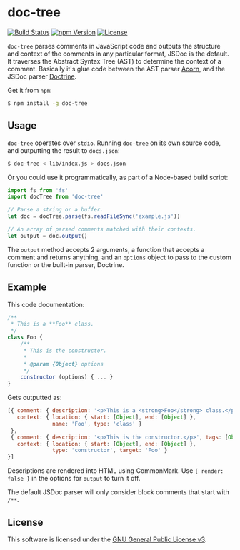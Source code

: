 # doc-tree

[![Build Status](https://img.shields.io/travis/0x8890/doc-tree/master.svg?style=flat-square)](https://travis-ci.org/0x8890/doc-tree)
[![npm Version](https://img.shields.io/npm/v/doc-tree.svg?style=flat-square)](https://www.npmjs.com/package/doc-tree)
[![License](https://img.shields.io/npm/l/doc-tree.svg?style=flat-square)](https://raw.githubusercontent.com/0x8890/doc-tree/master/LICENSE)

`doc-tree` parses comments in JavaScript code and outputs the structure and context of the comments in any particular format, JSDoc is the default. It traverses the Abstract Syntax Tree (AST) to determine the context of a comment. Basically it's glue code between the AST parser [Acorn](https://github.com/marijnh/acorn), and the JSDoc parser [Doctrine](https://github.com/Constellation/doctrine).

Get it from `npm`:

```sh
$ npm install -g doc-tree
```


## Usage

`doc-tree` operates over `stdio`. Running `doc-tree` on its own source code, and outputting the result to `docs.json`:

```sh
$ doc-tree < lib/index.js > docs.json
```

Or you could use it programmatically, as part of a Node-based build script:

```js
import fs from 'fs'
import docTree from 'doc-tree'

// Parse a string or a buffer.
let doc = docTree.parse(fs.readFileSync('example.js'))

// An array of parsed comments matched with their contexts.
let output = doc.output()
```

The `output` method accepts 2 arguments, a function that accepts a comment and returns anything, and an `options` object to pass to the custom function or the built-in parser, Doctrine.


## Example

This code documentation:

```js
/**
 * This is a **Foo** class.
 */
class Foo {
    /**
     * This is the constructor.
     *
     * @param {Object} options
     */
    constructor (options) { ... }
}
```

Gets outputted as:

```js
[{ comment: { description: '<p>This is a <strong>Foo</strong> class.</p>', tags: [] },
   context: { location: { start: [Object], end: [Object] },
              name: 'Foo', type: 'class' }
 },
 { comment: { description: '<p>This is the constructor.</p>', tags: [Object] },
   context: { location: { start: [Object], end: [Object] },
              type: 'constructor', target: 'Foo' }
}]
```

Descriptions are rendered into HTML using CommonMark. Use `{ render: false }` in the options for `output` to turn it off.

The default JSDoc parser will only consider block comments that start with `/**`.


## License

This software is licensed under the [GNU General Public License v3](https://github.com/0x8890/doc-tree/blob/master/LICENSE).
